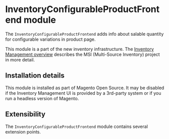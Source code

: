 # InventoryConfigurableProductFrontend module

The `InventoryConfigurableProductFrontend` adds info about salable quantity for configurable variations in product page.

This module is a part of the new inventory infrastructure. The
[Inventory Management overview](https://devdocs.magento.com/guides/v2.3/inventory/index.html)
describes the MSI (Multi-Source Inventory) project in more detail.

## Installation details

This module is installed as part of Magento Open Source. It may be disabled if the Inventory Management UI
is provided by a 3rd-party system or if you run a headless version of Magento.
 
## Extensibility

The `InventoryConfigurableProductFrontend` module contains several extension points.
